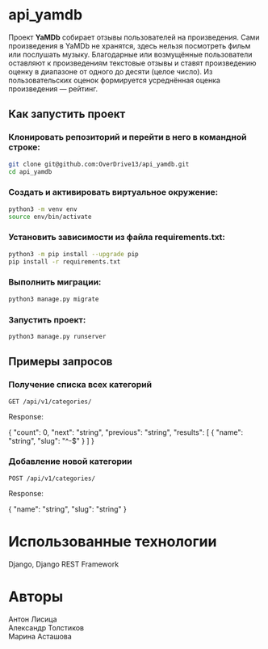 # api_yamdb
Проект **YaMDb** собирает отзывы пользователей на произведения. Сами произведения в YaMDb не хранятся, здесь нельзя посмотреть фильм или послушать музыку. Благодарные или возмущённые пользователи оставляют к произведениям текстовые отзывы и ставят произведению оценку в диапазоне от одного до десяти (целое число). Из пользовательских оценок формируется усреднённая оценка произведения — рейтинг.

## Как запустить проект

### Клонировать репозиторий и перейти в него в командной строке:

```sh
git clone git@github.com:OverDrive13/api_yamdb.git
cd api_yamdb
```

### Создать и активировать виртуальное окружение:
```sh
python3 -m venv env
source env/bin/activate
```
###  Установить зависимости из файла requirements.txt:
```sh
python3 -m pip install --upgrade pip
pip install -r requirements.txt
```
### Выполнить миграции:
```sh
python3 manage.py migrate
```
### Запустить проект:
```sh
python3 manage.py runserver
```

##  Примеры запросов

###  Получение списка всех категорий

```
GET /api/v1/categories/
```

Response:

{
  "count": 0,
  "next": "string",
  "previous": "string",
  "results": [
    {
      "name": "string",
      "slug": "^-$"
    }
  ]
}



### Добавление новой категории
```
POST /api/v1/categories/
```

Response:

{
  "name": "string",
  "slug": "string"
}

# Использованные технологии

Django,  Django REST Framework


# Авторы
Антон Лисица  
Александр Толстиков  
Марина Асташова   

